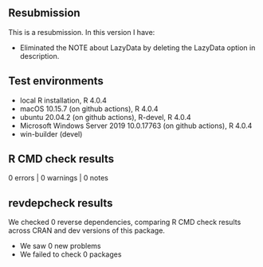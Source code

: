## Resubmission

This is a resubmission. In this version I have:

* Eliminated the NOTE about LazyData by deleting the LazyData option in description.

## Test environments
* local R installation, R 4.0.4
* macOS 10.15.7 (on github actions), R 4.0.4
* ubuntu 20.04.2 (on github actions), R-devel, R 4.0.4
* Microsoft Windows Server 2019 10.0.17763 (on github actions), R 4.0.4
* win-builder (devel)

## R CMD check results

0 errors | 0 warnings | 0 notes

## revdepcheck results

We checked 0 reverse dependencies, comparing R CMD check results across CRAN and dev versions of this package.

 * We saw 0 new problems
 * We failed to check 0 packages
